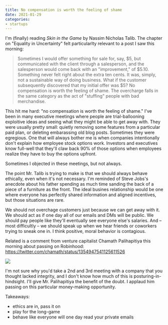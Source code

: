 ```yaml
---
title: No compensation is worth the feeling of shame
date: 2021-01-29
categories:
- startups
---
```


I'm (finally) reading _Skin in the Game_ by Nassim Nicholas Talib. The chapter on "Equality in Uncertainty" felt particularlty relevant to a post I saw this morning:

> Sometimes I would offer something for sale for, say, $5, but communicated with the client through a salesperson, and the salesperson would come back with an "improvement," of $5.10. Something never felt right about the extra ten cents. It was, simply, not a sustainable way of doing business. What if the customer subsequently discovered that my initial offer was $5? No compensation is worth the feeling of shame. The overcharge falls in the same category as the act of "stuffing" people with bad merchandise.

This hit me hard: "no compensation is worth the feeling of shame." I've been in many executive meetings where people are trial-ballooning exploitive ideas and seeing what they might be able to get away with. They were usually pretty small: quietly removing some features from a particular paid plan, or deleting embarassing old blog posts. Sometimes they were egregious.  One that will always bother me is when companies intentionally don't explain how employee stock options work. Investors and executives know full-well that they'll claw back 90% of those options when employees realize they have to buy the options upfront.

Sometimes I objected in these meetings, but not always.

The point Mr. Talib is trying to make is that we should always behave ethically, even when it's not necessary. I'm reminded of Steve Jobs's anecdote about his father spending as much time sanding the back of a piece of a furniture as the front. The ideal busines relationship would be one where everyone has perfectly shared information and aligned incentives, but those situations are rare.

We should not overchage customers just because we can get away with it. We should act as if one day all of our emails and DMs will be public. We should pay people like they'll eventually see everyone else's salaries. And – most difficultly – we should speak up when we hear friends or coworkers trying to sneak one in. I think positive, moral behavior is contagious.

Related is a comment from venture capitalist Chamath Palihapitiya this morning about passing on Robinhood: https://twitter.com/chamath/status/1354947541125611526

![](https://dl.dropboxusercontent.com/s%2Fz6naep2uzywn21j%2FScreen%2520Shot%25202021-01-29%2520at%252012-42-09%2520%25281%2529%2520Chamath%2520Palihapitiya%2520on%2520Twitter%2520I%2520remember%2520when%2520I%2520met%2520the%2520RobinhoodApp%2520founders%2520when%2520they%2520were%2520raising%2520their%2520Seed%252C%2520Serie%2526%2520.png)

I'm not sure why you'd take a 2nd and 3rd meeting with a company that you thought lacked integrity, and I don't know how much of this is posturing-in-hindsight. I'll give Mr. Palihapitiya the benefit of the doubt. I applaud him passing on this particular money-making opportunity.


Takeaways:

* ethics are in, pass it on
* play for the long-game
* behave like everyone will one day read your private emails
